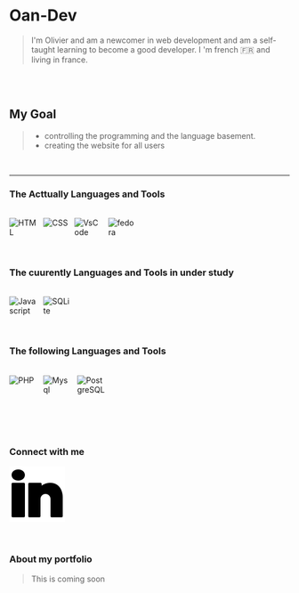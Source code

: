 
# Oan-Dev

> I'm Olivier and am a newcomer in web development and am a self-taught learning to become a good developer. I 'm french :fr:  and living in france.

<br><br>

## My Goal

> - controlling the programming and the language basement.
> - creating the website for all users

<br>

--- 


### The Acttually Languages and Tools

<br>


<img align="left" alt="HTML" style="width: 50px;  padding-right: 11px;" src="https://cdn.jsdelivr.net/gh/devicons/devicon/icons/html5/html5-original-wordmark.svg"/>


<img align="left" alt="CSS" style="width:45px; padding-right: 11px;" src="https://cdn.jsdelivr.net/gh/devicons/devicon/icons/css3/css3-original.svg" />


<img align="left" alt="VsCode" style="width:50px; padding-right: 11px;"  src="https://cdn.jsdelivr.net/gh/devicons/devicon/icons/vscode/vscode-original.svg" />


<img align="left" alt="fedora" style="width: 50px; padding-right: 11px;" src="https://cdn.jsdelivr.net/gh/devicons/devicon/icons/fedora/fedora-original.svg" /> 
  
<br><br><br>

### The cuurently Languages and Tools in under study

<br>

 <img align="left" alt="Javascript" style="width: 50px; padding-right: 11px;" src="https://cdn.jsdelivr.net/gh/devicons/devicon/icons/javascript/javascript-original.svg" />



<img align="left" alt="SQLite" style="width: 50px; padding-right: 11px;" src="https://cdn.jsdelivr.net/gh/devicons/devicon/icons/sqlite/sqlite-original.svg"/>


<br><br><br>
### The following Languages and Tools

<br>
<img align="left" alt="PHP" style="width: 50px; padding-right: 11px;" src="https://cdn.jsdelivr.net/gh/devicons/devicon/icons/php/php-original.svg" />

<img align="left" alt="Mysql" style="width: 50px; padding-right: 11px;" src="https://cdn.jsdelivr.net/gh/devicons/devicon/icons/mysql/mysql-original.svg" />

<img align="left" alt="PostgreSQL" style="width: 50px; padding-right: 11px;" src="https://cdn.jsdelivr.net/gh/devicons/devicon/icons/postgresql/postgresql-original.svg" />



<br><br><br>
--- 


### Connect with me

[![img_contact](./img/icons8-linkedin-2.svg )](https://fr.linkedin.com/in/olivier-alain-developpeur-web)

<br>


### About my portfolio

> This is coming soon

